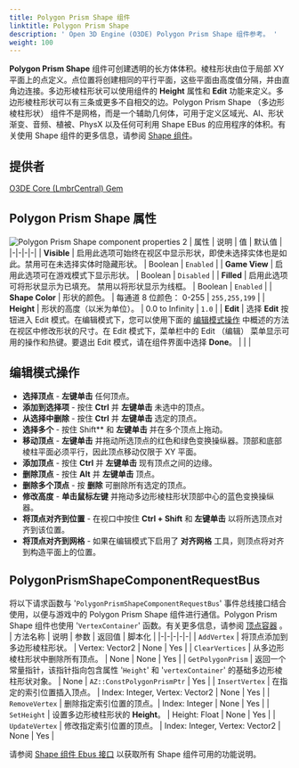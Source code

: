 ```yaml
---
title: Polygon Prism Shape 组件
linktitle: Polygon Prism Shape
description: ' Open 3D Engine (O3DE) Polygon Prism Shape 组件参考。 '
weight: 100
---
```




**Polygon Prism Shape** 组件可创建透明的长方体体积。棱柱形状由位于局部 XY 平面上的点定义。点位置将创建相同的平行平面，这些平面由高度值分隔，并由直角边连接。多边形棱柱形状可以使用组件的 **Height** 属性和 **Edit** 功能来定义。多边形棱柱形状可以有三条或更多不自相交的边。Polygon Prism Shape （多边形棱柱形状） 组件不是网格，而是一个辅助几何体，可用于定义区域光、AI、形状渐变、音频、植被、PhysX 以及任何可利用 Shape EBus 的应用程序的体积。有关使用 Shape 组件的更多信息，请参阅 [Shape 组件](/docs/user-guide/components/reference/shape/)。

## 提供者

[O3DE Core (LmbrCentral) Gem](/docs/user-guide/gems/reference/o3de-core)

## Polygon Prism Shape 属性

![Polygon Prism Shape component properties](/images/user-guide/components/reference/shape/polygon-prism-shape-component-ui-01.png)
2
| 属性 | 说明 | 值 | 默认值 |
|-|-|-|-|
| **Visible** | 启用此选项可始终在视区中显示形状，即使未选择实体也是如此。禁用可在未选择实体时隐藏形状。 | Boolean | `Enabled` |
| **Game View** | 启用此选项可在游戏模式下显示形状。 | Boolean | `Disabled` |
| **Filled** | 启用此选项可将形状显示为已填充。 禁用以将形状显示为线框。 | Boolean | `Enabled` |
| **Shape Color** | 形状的颜色。 | 每通道 8 位颜色： 0-255 | `255,255,199` |
| **Height** | 形状的高度（以米为单位）。 | 0.0 to Infinity | `1.0` |
| **Edit** | 选择 **Edit** 按钮进入 Edit 模式。在编辑模式下，您可以使用下面的 [编辑模式操作](#edit-mode-actions) 中概述的方法在视区中修改形状的尺寸。在 Edit 模式下，菜单栏中的 Edit （编辑） 菜单显示可用的操作和热键。要退出 Edit 模式，请在组件界面中选择 **Done**。 |  |  |

## 编辑模式操作

* **选择顶点** - **左键单击** 任何顶点。
* **添加到选择项** - 按住 **Ctrl** 并 **左键单击** 未选中的顶点。
* **从选择中删除** - 按住 **Ctrl** 并 **左键单击** 选定的顶点。
* **选择多个** - 按住 Shift** 和 **左键单击** 并在多个顶点上拖动。
* **移动顶点** - **左键单击** 并拖动所选顶点的红色和绿色变换操纵器。顶部和底部棱柱平面必须平行，因此顶点移动仅限于 XY 平面。
* **添加顶点** - 按住 **Ctrl** 并 **左键单击** 现有顶点之间的边缘。
* **删除顶点** - 按住 **Alt** 并 **左键单击** 顶点。
* **删除多个顶点** - 按 **删除** 可删除所有选定的顶点。
* **修改高度** - **单击鼠标左键** 并拖动多边形棱柱形状顶部中心的蓝色变换操纵器。
* **将顶点对齐到位置** - 在视口中按住 **Ctrl + Shift** 和 **左键单击** 以将所选顶点对齐到该位置。
* **将顶点对齐到网格** - 如果在编辑模式下启用了 **对齐网格** 工具，则顶点将对齐到构造平面上的位置。

## PolygonPrismShapeComponentRequestBus

将以下请求函数与 '`PolygonPrismShapeComponentRequestBus`' 事件总线接口结合使用，以便与游戏中的 Polygon Prism Shape 组件进行通信。Polygon Prism Shape 组件也使用 '`VertexContainer`' 函数。有关更多信息，请参阅 [顶点容器](/docs/user-guide/components/reference/shape/vertex-container/) 。
| 方法名称 | 说明 | 参数 | 返回值 | 脚本化 |
|-|-|-|-|-|
| `AddVertex` | 将顶点添加到多边形棱柱形状。 | Vertex: Vector2 | None | Yes |
| `ClearVertices` | 从多边形棱柱形状中删除所有顶点。  | None | None | Yes |
| `GetPolygonPrism` | 返回一个常量指针，该指针指向包含属性 '`Height`' 和 '`vertexContainer`' 的基础多边形棱柱形状对象。 | None | `AZ::ConstPolygonPrismPtr` | Yes |
| `InsertVertex` | 在指定的索引位置插入顶点。 | Index: Integer, Vertex: Vector2 | None | Yes |
| `RemoveVertex` | 删除指定索引位置的顶点。| Index: Integer | None | Yes |
| `SetHeight` | 设置多边形棱柱形状的 **Height**。 | Height: Float | None | Yes |
| `UpdateVertex` | 修改指定索引位置的顶点。 | Index: Integer, Vertex: Vector2 | None | Yes |

请参阅 [Shape 组件 Ebus 接口](./#shape-component-ebus-interface) 以获取所有 Shape 组件可用的功能说明。
